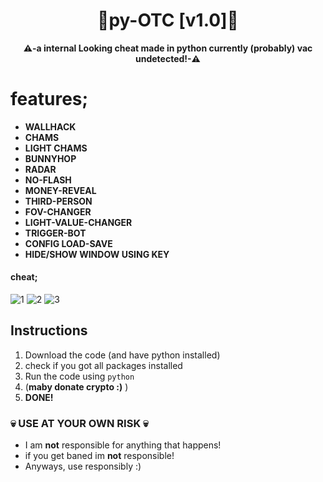 <div align=center>
  
  # 💎py-OTC [v1.0]💎
  
  **⚠️-a internal Looking cheat made in python currently (probably) vac undetected!-⚠️** 
  
</div>

# features;
 - **WALLHACK**
 - **CHAMS**
 - **LIGHT CHAMS**
 - **BUNNYHOP**
 - **RADAR**
 - **NO-FLASH**
 - **MONEY-REVEAL**
 - **THIRD-PERSON**
 - **FOV-CHANGER**
 - **LIGHT-VALUE-CHANGER**
 - **TRIGGER-BOT**  
 - **CONFIG LOAD-SAVE**
 - **HIDE/SHOW WINDOW USING KEY**

#### cheat;
![1](https://user-images.githubusercontent.com/81589649/170881153-bcc8a48f-a8f9-4650-be2b-e8db9491b95e.png)
![2](https://user-images.githubusercontent.com/81589649/170881309-577e0f81-5d70-4c78-9f58-b18639aed721.png)
![3](https://user-images.githubusercontent.com/81589649/170881232-b4641dc4-62c1-4ab8-a206-336c0fb40e4c.png)

## Instructions
1. Download the code (and have python installed)
2. check if you got all packages installed
3. Run the code using `python`
5. (**maby donate crypto :)** )
6. **DONE!**

### 💀 USE AT YOUR OWN RISK 💀
- I am **not** responsible for anything that happens!
- if you get baned im **not** responsible!
- Anyways, use responsibly :)
 
